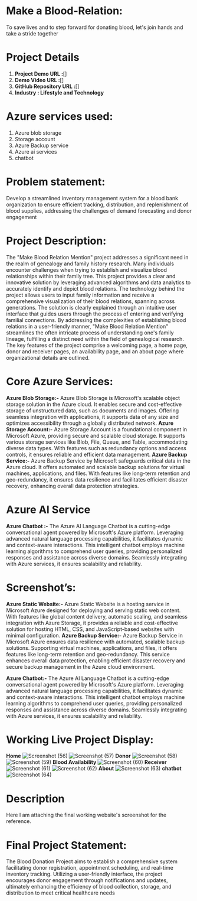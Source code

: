# Make a Blood-Relation:

To save lives and to step forward for donating blood, let's join hands and take a stride together

 # Project Details
 1. **Project Demo URL :**[]
 1. **Demo Video URL :**[]
 1.  **GitHub Repository URL :**[]
 1.  **Industry : Lifestyle and Technology**
 
# Azure services used:


 1. Azure blob storage 
 1. Storage account
 1. Azure Backup service
 1. Azure ai services
 1. chatbot

# Problem statement:
 

Develop a streamlined inventory management system for a blood bank organization to ensure efficient tracking, distribution, and replenishment of blood supplies, addressing the challenges of demand forecasting and donor engagement

# Project Description:


The "Make Blood Relation Mention" project addresses a significant need in the realm of genealogy and family history research. Many individuals encounter challenges when trying to establish and visualize blood relationships within their family tree. This project provides a clear and innovative solution by leveraging advanced algorithms and data analytics to accurately identify and depict blood relations. The technology behind the project allows users to input family information and receive a comprehensive visualization of their blood relations, spanning across generations. The solution is clearly explained through an intuitive user interface that guides users through the process of entering and verifying familial connections. By addressing the complexities of establishing blood relations in a user-friendly manner, "Make Blood Relation Mention" streamlines the often intricate process of understanding one's family lineage, fulfilling a distinct need within the field of genealogical research.
The key features of the project comprise a welcoming page, a home page, donor and receiver pages, an availability page, and an about page where organizational details are outlined.


# Core Azure Services:

**Azure Blob Storage:-** Azure Blob Storage is Microsoft's scalable object storage solution in the Azure cloud. It enables secure and cost-effective storage of unstructured data, such as documents and images. Offering seamless integration with applications, it supports data of any size and optimizes accessibility through a globally distributed network.
**Azure Storage Account:-** Azure Storage Account is a foundational component in Microsoft Azure, providing secure and scalable cloud storage. It supports various storage services like Blob, File, Queue, and Table, accommodating diverse data types. With features such as redundancy options and access controls, it ensures reliable and efficient data management.
 **Azure Backup Service:-** Azure Backup Service by Microsoft safeguards critical data in the Azure cloud. It offers automated and scalable backup solutions for virtual machines, applications, and files. With features like long-term retention and geo-redundancy, it ensures data resilience and facilitates efficient disaster recovery, enhancing overall data protection strategies.


# Azure AI Service

**Azure Chatbot :-** The Azure AI Language Chatbot is a cutting-edge conversational agent powered by Microsoft's Azure platform. Leveraging advanced natural language processing capabilities, it facilitates dynamic and context-aware interactions. This intelligent chatbot employs machine learning algorithms to comprehend user queries, providing personalized responses and assistance across diverse domains. Seamlessly integrating with Azure services, it ensures scalability and reliability.

# Screenshot’s:

**Azure Static Website:-** Azure Static Website is a hosting service in Microsoft Azure designed for deploying and serving static web content. With features like global content delivery, automatic scaling, and seamless integration with Azure Storage, it provides a reliable and cost-effective solution for hosting HTML, CSS, and JavaScript-based websites with minimal configuration.
**Azure Backup Service:-** Azure Backup Service in Microsoft Azure ensures data resilience with automated, scalable backup solutions. Supporting virtual machines, applications, and files, it offers features like long-term retention and geo-redundancy. This service enhances overall data protection, enabling efficient disaster recovery and secure backup management in the Azure cloud environment.

**Azure Chatbot:-** The Azure AI Language Chatbot is a cutting-edge conversational agent powered by Microsoft's Azure platform. Leveraging advanced natural language processing capabilities, it facilitates dynamic and context-aware interactions. This intelligent chatbot employs machine learning algorithms to comprehend user queries, providing personalized responses and assistance across diverse domains. Seamlessly integrating with Azure services, it ensures scalability and reliability.


# Working Live Project Display:
**Home**
![Screenshot (56)](https://github.com/MdSohail-github/Blood-Bank-project/assets/126046626/89a85948-0c33-4a6f-ad48-d1c1aa8b1f52)
![Screenshot (57)](https://github.com/MdSohail-github/Blood-Bank-project/assets/126046626/aa5482ba-5af1-49b9-8001-7c8561d6f88f)
**Donor**
![Screenshot (58)](https://github.com/MdSohail-github/Blood-Bank-project/assets/126046626/945d5ed9-fe77-48f3-b8a2-53392ba60fcb)
![Screenshot (59)](https://github.com/MdSohail-github/Blood-Bank-project/assets/126046626/5252be60-5ed5-46fb-ab1a-bdc5a4fb7a1b)
**Blood Availability**
![Screenshot (60)](https://github.com/MdSohail-github/Blood-Bank-project/assets/126046626/6c9377be-7805-4c4a-832e-ebac23f76551)
**Receiver**
![Screenshot (61)](https://github.com/MdSohail-github/Blood-Bank-project/assets/126046626/cf22fe1c-34ec-4d07-bc20-75b9145bb978)
![Screenshot (62)](https://github.com/MdSohail-github/Blood-Bank-project/assets/126046626/63cb26d2-cbd3-4a08-8743-21f1f3f86b1e)
**About**
![Screenshot (63)](https://github.com/MdSohail-github/Blood-Bank-project/assets/126046626/2d5322ef-507f-4450-8318-2d81377c0b80)
**chatbot**
![Screenshot (64)](https://github.com/MdSohail-github/Blood-Bank-project/assets/126046626/73aebe23-57c5-4042-86c2-0d8fc6b867a7)
# Description 
Here I am attaching the final working website's screenshot for the reference.



# Final Project Statement:

The Blood Donation Project aims to establish a comprehensive system facilitating donor registration, appointment scheduling, and real-time inventory tracking. Utilizing a user-friendly interface, the project encourages donor engagement through notifications and updates, ultimately enhancing the efficiency of blood collection, storage, and distribution to meet critical healthcare needs
